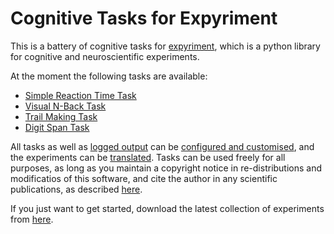 # Cognitive Tasks for Expyriment

This is a battery of cognitive tasks for  [expyriment](https://www.expyriment.org/), which is a python library for cognitive and neuroscientific experiments.

At the moment the following tasks are available:

- [Simple Reaction Time Task](tasks/rt_simple/)
- [Visual N-Back Task](tasks/nback/)
- [Trail Making Task](tasks/trailmaking/)
- [Digit Span Task](tasks/digitspan/)

All tasks as well as [logged output](howto/logs/) can be [configured and customised](howto/configuring/), and the experiments can be [translated](howto/translating/).
Tasks can be used freely for all purposes, as long as you maintain a copyright notice in re-distributions and modificatios of this software, and cite the author in any scientific publications, as described [here](about/using-and-citing/).

If you just want to get started, download the latest collection of experiments from [here](https://github.com/mbroedl/cognitive-tasks-for-expyriment/releases).
